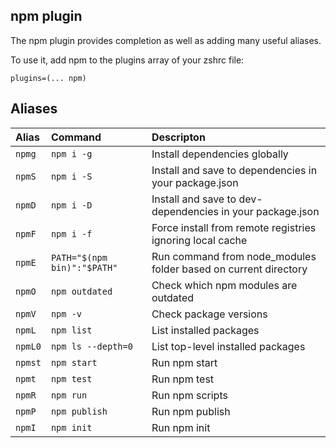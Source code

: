 ## npm plugin

The npm plugin provides completion as well as adding many useful aliases.

To use it, add npm to the plugins array of your zshrc file:
```
plugins=(... npm)
```

## Aliases

| Alias   | Command                      | Descripton                                                      |
|:------  |:-----------------------------|:----------------------------------------------------------------|
| `npmg`  | `npm i -g`                   | Install dependencies globally                                   |
| `npmS`  | `npm i -S`                   | Install and save to dependencies in your package.json           |
| `npmD`  | `npm i -D`                   | Install and save to dev-dependencies in your package.json       |
| `npmF`  | `npm i -f`                   | Force install from remote registries ignoring local cache       |
| `npmE`  | `PATH="$(npm bin)":"$PATH"`  | Run command from node_modules folder based on current directory |
| `npmO`  | `npm outdated`               | Check which npm modules are outdated                            |
| `npmV`  | `npm -v`                     | Check package versions                                          |
| `npmL`  | `npm list`                   | List installed packages                                         |
| `npmL0` | `npm ls --depth=0`           | List top-level installed packages                               |
| `npmst` | `npm start`                  | Run npm start                                                   |
| `npmt`  | `npm test`                   | Run npm test                                                    |
| `npmR`  | `npm run`                    | Run npm scripts                                                 |
| `npmP`  | `npm publish`                | Run npm publish                                                 |
| `npmI`  | `npm init`                   | Run npm init                                                    |
